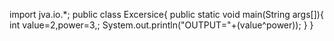 import jva.io.*;
public class Excersice{
public static void main(String args[]){
int value=2,power=3,;
System.out.println("OUTPUT="+(value^power));
}
}
